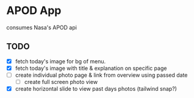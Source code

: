 # APOD App

consumes Nasa's APOD api

## TODO

- [x] fetch today's image for bg of menu.
- [x] fetch today's image with title & explanation on specific page
- [ ] create individual photo page & link from overview using passed date
  - [ ] create full screen photo view
- [x] create horizontal slide to view past days photos (tailwind snap?)
